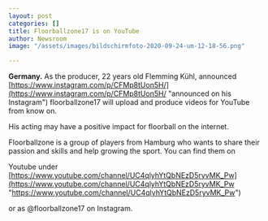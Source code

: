 ```yaml
---
layout: post
categories: []
title: Floorballzone17 is on YouTube
author: Newsroom
image: "/assets/images/bildschirmfoto-2020-09-24-um-12-18-56.png"

---
```

**Germany.** As the producer, 22 years old Flemming Kühl, announced [https://www.instagram.com/p/CFMp8tUon5H/](https://www.instagram.com/p/CFMp8tUon5H/ "announced on his Instagram") floorballzone17 will upload and produce videos for YouTube from know on. 

His acting may have a positive impact for floorball on the internet.

Floorballzone is a group of players from Hamburg who wants to share their passion and skills and help growing the sport. You can find them on 

Youtube under [https://www.youtube.com/channel/UC4qlyhYtQbNEzD5ryvMK_Pw](https://www.youtube.com/channel/UC4qlyhYtQbNEzD5ryvMK_Pw "https://www.youtube.com/channel/UC4qlyhYtQbNEzD5ryvMK_Pw")

or as @floorballzone17 on Instagram.